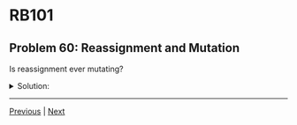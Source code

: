 # RB101
## Problem 60: Reassignment and Mutation

Is reassignment ever mutating?

<details>
<summary>Solution:</summary>

No, reassignment is never mutating. Reassignment changes which object a variable points to, but it doesn't modify (mutate) any existing object. Mutation changes the internal state of an object, while reassignment just redirects the variable to a different object.

Examples:
```ruby
# Reassignment - NOT mutation
x = [1, 2, 3]
x = [4, 5, 6]  # x now points to a different array; original array unchanged

# Mutation - NOT reassignment
y = [1, 2, 3]
y << 4         # y still points to the same array, but the array is modified
```

**Visualizing the difference:**
```ruby
arr1 = [1, 2, 3]
arr1_id = arr1.object_id

# Reassignment:
arr1 = [4, 5, 6]
arr1.object_id == arr1_id  # => false (different object)

arr2 = [1, 2, 3]
arr2_id = arr2.object_id

# Mutation:
arr2 << 4
arr2.object_id == arr2_id  # => true (same object, modified)
```

**Why this matters in methods:**
```ruby
def reassign_it(str)
  str = "goodbye"  # Only reassigns local variable
end

def mutate_it(str)
  str << " world"  # Mutates the object
end

text = "hello"
reassign_it(text)
p text  # => "hello" (unchanged)

text = "hello"
mutate_it(text)
p text  # => "hello world" (mutated)
```

**Element reassignment in arrays:**
```ruby
arr = [1, 2, 3]
arr_id = arr.object_id

arr[0] = 99  # This mutates the array, not reassigns it
arr.object_id == arr_id  # => true (same array, different contents)

# We're reassigning which object is at index 0,
# but we're mutating the array structure itself
```

**Key distinction:**
- **Reassignment**: `variable = new_object` → variable points elsewhere
- **Mutation**: `object.method!` or `object[index] = value` → object changes internally

</details>

---

[Previous](059.md) | [Next](061.md)

